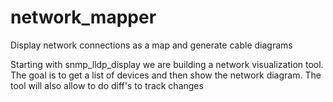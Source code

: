 # network_mapper
Display network connections as a map and generate cable diagrams


Starting with snmp_lldp_display we are building a network visualization tool. The goal is to get a list of devices and then show the network diagram.
The tool will also allow to do diff's to track changes
